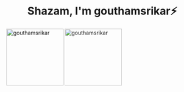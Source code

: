 <h1 align="center">Shazam, I'm gouthamsrikar⚡</h1>




<p>
  <img align="left" src="https://github-readme-stats.vercel.app/api/top-langs/?username=gouthamsrikar&layout=compact&theme=synthwave" alt="gouthamsrikar"  height="150"/>
  <img align="center" src="https://github-readme-stats.vercel.app/api?username=gouthamsrikar&show_icons=true&theme=synthwave" alt="gouthamsrikar" height="150" />
</p>




